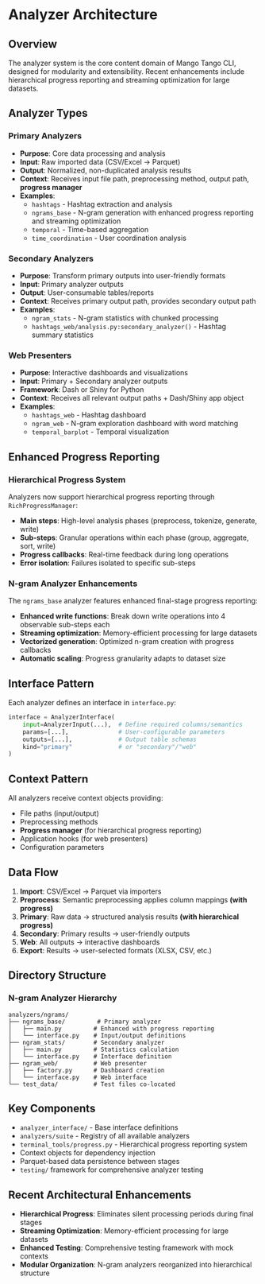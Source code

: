 # Analyzer Architecture

## Overview

The analyzer system is the core content domain of Mango Tango CLI, designed for modularity and extensibility. Recent enhancements include hierarchical progress reporting and streaming optimization for large datasets.

## Analyzer Types

### Primary Analyzers

- **Purpose**: Core data processing and analysis
- **Input**: Raw imported data (CSV/Excel → Parquet)
- **Output**: Normalized, non-duplicated analysis results
- **Context**: Receives input file path, preprocessing method, output path, **progress manager**
- **Examples**: 
  - `hashtags` - Hashtag extraction and analysis
  - `ngrams_base` - N-gram generation with enhanced progress reporting and streaming optimization
  - `temporal` - Time-based aggregation
  - `time_coordination` - User coordination analysis

### Secondary Analyzers

- **Purpose**: Transform primary outputs into user-friendly formats
- **Input**: Primary analyzer outputs
- **Output**: User-consumable tables/reports
- **Context**: Receives primary output path, provides secondary output path
- **Examples**: 
  - `ngram_stats` - N-gram statistics with chunked processing
  - `hashtags_web/analysis.py:secondary_analyzer()` - Hashtag summary statistics

### Web Presenters

- **Purpose**: Interactive dashboards and visualizations
- **Input**: Primary + Secondary analyzer outputs
- **Framework**: Dash or Shiny for Python
- **Context**: Receives all relevant output paths + Dash/Shiny app object
- **Examples**: 
  - `hashtags_web` - Hashtag dashboard
  - `ngram_web` - N-gram exploration dashboard with word matching
  - `temporal_barplot` - Temporal visualization

## Enhanced Progress Reporting

### Hierarchical Progress System

Analyzers now support hierarchical progress reporting through `RichProgressManager`:

- **Main steps**: High-level analysis phases (preprocess, tokenize, generate, write)
- **Sub-steps**: Granular operations within each phase (group, aggregate, sort, write)
- **Progress callbacks**: Real-time feedback during long operations
- **Error isolation**: Failures isolated to specific sub-steps

### N-gram Analyzer Enhancements

The `ngrams_base` analyzer features enhanced final-stage progress reporting:

- **Enhanced write functions**: Break down write operations into 4 observable sub-steps each
- **Streaming optimization**: Memory-efficient processing for large datasets
- **Vectorized generation**: Optimized n-gram creation with progress callbacks
- **Automatic scaling**: Progress granularity adapts to dataset size

## Interface Pattern

Each analyzer defines an interface in `interface.py`:

```python
interface = AnalyzerInterface(
    input=AnalyzerInput(...),  # Define required columns/semantics
    params=[...],              # User-configurable parameters
    outputs=[...],             # Output table schemas
    kind="primary"             # or "secondary"/"web"
)
```

## Context Pattern

All analyzers receive context objects providing:

- File paths (input/output)
- Preprocessing methods
- **Progress manager** (for hierarchical progress reporting)
- Application hooks (for web presenters)
- Configuration parameters

## Data Flow

1. **Import**: CSV/Excel → Parquet via importers
2. **Preprocess**: Semantic preprocessing applies column mappings **(with progress)**
3. **Primary**: Raw data → structured analysis results **(with hierarchical progress)**
4. **Secondary**: Primary results → user-friendly outputs
5. **Web**: All outputs → interactive dashboards
6. **Export**: Results → user-selected formats (XLSX, CSV, etc.)

## Directory Structure

### N-gram Analyzer Hierarchy

```
analyzers/ngrams/
├── ngrams_base/         # Primary analyzer
│   ├── main.py         # Enhanced with progress reporting
│   └── interface.py    # Input/output definitions
├── ngram_stats/        # Secondary analyzer
│   ├── main.py         # Statistics calculation
│   └── interface.py    # Interface definition
├── ngram_web/          # Web presenter
│   ├── factory.py      # Dashboard creation
│   └── interface.py    # Web interface
└── test_data/          # Test files co-located
```

## Key Components

- `analyzer_interface/` - Base interface definitions
- `analyzers/suite` - Registry of all available analyzers
- `terminal_tools/progress.py` - Hierarchical progress reporting system
- Context objects for dependency injection
- Parquet-based data persistence between stages
- `testing/` framework for comprehensive analyzer testing

## Recent Architectural Enhancements

- **Hierarchical Progress**: Eliminates silent processing periods during final stages
- **Streaming Optimization**: Memory-efficient processing for large datasets
- **Enhanced Testing**: Comprehensive testing framework with mock contexts
- **Modular Organization**: N-gram analyzers reorganized into hierarchical structure